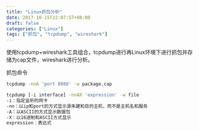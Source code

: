 ```yaml
---
title: "Linux抓包分析"
date: 2017-10-15T22:07:57+08:00
draft: false
categories: ["Linux"]
tags: ["抓包", "tcpdump", "wireshark"]
---
```


使用tcpdump+wireshark工具组合，tcpdump进行再Linux环境下进行抓包并存储为cap文件，wireshark进行分析。
<!--more-->

抓包命令

``` sh
tcpdump -nnA 'port 8080' -w package.cap
```

``` sh
tcpdump [-i interface] -nnAX 'expression' -w file
-i：指定监听的网卡
-nn：以ip和port的方式显示源朱建和目的主机，而不是主机名和服务
-A：以ASCII的方式显示数据包
-X：以16进制和ASCII方式显示
expression：表达式
```